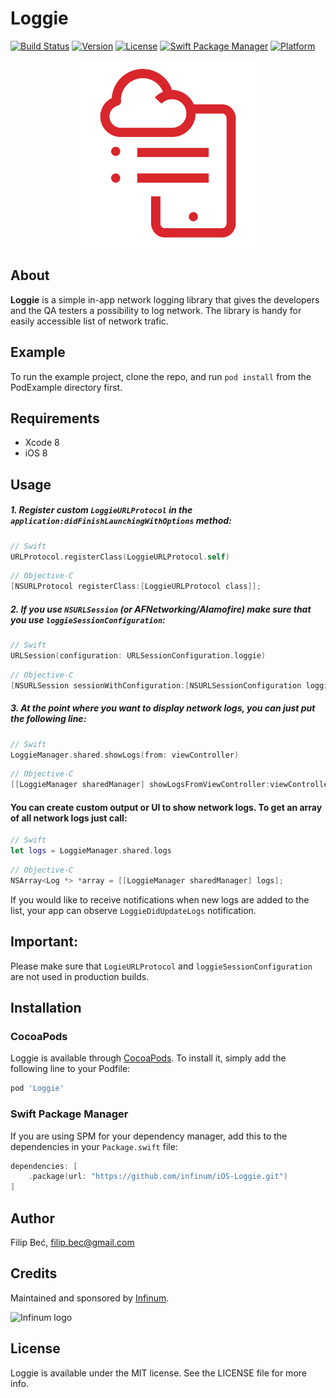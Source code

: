 # Loggie

[![Build Status](https://app.bitrise.io/app/f779303cc7c884f6/status.svg?token=9OxOU504sMcEOrzfNcbwvg&branch=master)](https://app.bitrise.io/app/f779303cc7c884f6) [![Version](https://img.shields.io/cocoapods/v/Loggie.svg?style=flat)](http://cocoapods.org/pods/Loggie) [![License](https://img.shields.io/cocoapods/l/Loggie.svg?style=flat)](http://cocoapods.org/pods/Loggie) [![Swift Package Manager](https://img.shields.io/badge/swift%20package%20manager-compatible-brightgreen.svg)](https://github.com/apple/swift-package-manager) [![Platform](https://img.shields.io/cocoapods/p/Loggie.svg?style=flat)](http://cocoapods.org/pods/Loggie)

<p align="center">
    <img src="./icon.svg" width="300" max-width="50%" alt="Loggie"/>
</p>

## About

**Loggie** is a simple in-app network logging library that gives the developers and the QA testers a possibility to log network. The library is handy for easily accessible list of network trafic.

## Example

To run the example project, clone the repo, and run `pod install` from the PodExample directory first.

## Requirements

- Xcode 8
- iOS 8

## Usage

##### 1. Register custom `LoggieURLProtocol` in the `application:didFinishLaunchingWithOptions` method:

```swift
// Swift
URLProtocol.registerClass(LoggieURLProtocol.self)
```

```objective-c
// Objective-C
[NSURLProtocol registerClass:[LoggieURLProtocol class]];
```

##### 2. If you use `NSURLSession` (or AFNetworking/Alamofire) make sure that you use `loggieSessionConfiguration`:

```swift
// Swift
URLSession(configuration: URLSessionConfiguration.loggie)
```

```objective-c
// Objective-C
[NSURLSession sessionWithConfiguration:[NSURLSessionConfiguration loggieSessionConfiguration]];
```

##### 3. At the point where you want to display network logs, you can just put the following line:

```swift
// Swift
LoggieManager.shared.showLogs(from: viewController)
```

```objective-c
// Objective-C
[[LoggieManager sharedManager] showLogsFromViewController:viewController filter:nil];
```

#### You can create custom output or UI to show network logs. To get an array of all network logs just call:

```swift
// Swift
let logs = LoggieManager.shared.logs
```

```objective-c
// Objective-C
NSArray<Log *> *array = [[LoggieManager sharedManager] logs];
```

If you would like to receive notifications when new logs are added to the list, your app can observe `LoggieDidUpdateLogs` notification.

## Important:
Please make sure that `LogieURLProtocol` and `loggieSessionConfiguration` are not used in production builds.

## Installation

### CocoaPods
Loggie is available through [CocoaPods](http://cocoapods.org). To install
it, simply add the following line to your Podfile:

```ruby
pod 'Loggie'
```

### Swift Package Manager
If you are using SPM for your dependency manager, add this to the dependencies in your `Package.swift` file:
```swift
dependencies: [
    .package(url: "https://github.com/infinum/iOS-Loggie.git")
]
```

## Author

Filip Beć, filip.bec@gmail.com

## Credits

Maintained and sponsored by [Infinum](http://www.infinum.co).

![Infinum logo](https://cloud.githubusercontent.com/assets/1422973/24369980/9c36b0a6-12da-11e7-898a-b711ed7ca52f.png)

## License

Loggie is available under the MIT license. See the LICENSE file for more info.
